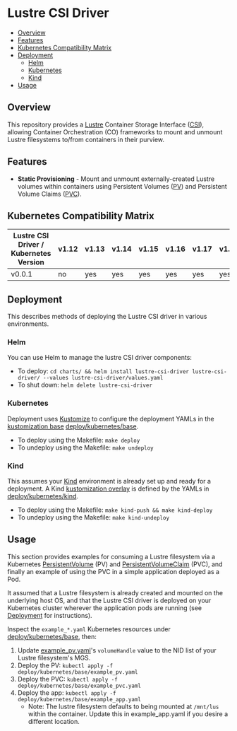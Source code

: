 # Lustre CSI Driver

- [Overview](#overview)
- [Features](#features)
- [Kubernetes Compatibility Matrix](#kubernetes-compatibility-matrix)
- [Deployment](#deployment)
  * [Helm](#helm)
  * [Kubernetes](#kubernetes)
  * [Kind](#kind)
- [Usage](#usage)

## Overview

This repository provides a [Lustre](https://www.lustre.org/) Container Storage Interface ([CSI](https://github.com/container-storage-interface/spec/blob/master/spec.md)), allowing Container Orchestration (CO)
frameworks to mount and unmount Lustre filesystems to/from containers in their purview.

## Features

- **Static Provisioning** - Mount and unmount externally-created Lustre volumes within containers using Persistent
  Volumes ([PV](https://kubernetes.io/docs/concepts/storage/persistent-volumes/)) and Persistent Volume Claims 
  ([PVC](https://kubernetes.io/docs/concepts/storage/persistent-volumes/#PersistentVolumeClaim:~:text=PersistentVolumeClaim%20(PVC))).

## Kubernetes Compatibility Matrix

| Lustre CSI Driver / Kubernetes Version | v1.12 | v1.13 | v1.14 | v1.15 | v1.16 | v1.17 | v1.18+ |
|----------------------------------------|-------|-------|-------|-------|-------|-------|--------|
| v0.0.1                                 | no    | yes   | yes   | yes   | yes   | yes   | yes    |


## Deployment

This describes methods of deploying the Lustre CSI driver in various environments.

### Helm

You can use Helm to manage the lustre CSI driver components:
- To deploy: `cd charts/ && helm install lustre-csi-driver lustre-csi-driver/ --values lustre-csi-driver/values.yaml`
- To shut down: `helm delete lustre-csi-driver`

### Kubernetes

Deployment uses [Kustomize](https://kustomize.io/) to configure the deployment YAMLs in the [kustomization base](https://kubernetes.io/docs/tasks/manage-kubernetes-objects/kustomization/#bases-and-overlays) 
[deploy/kubernetes/base](./deploy/kubernetes/base).
- To deploy using the Makefile: `make deploy`
- To undeploy using the Makefile: `make undeploy`

### Kind

This assumes your [Kind](#https://kind.sigs.k8s.io/) environment is already set up and ready for a deployment.
A Kind [kustomization overlay](https://kubernetes.io/docs/tasks/manage-kubernetes-objects/kustomization/#bases-and-overlays) is defined by the YAMLs in [deploy/kubernetes/kind](./deploy/kubernetes/kind).
- To deploy using the Makefile: `make kind-push && make kind-deploy`
- To undeploy using the Makefile: `make kind-undeploy`

## Usage

This section provides examples for consuming a Lustre filesystem via a Kubernetes [PersistentVolume](https://kubernetes.io/docs/concepts/storage/persistent-volumes/) 
(PV) and [PersistentVolumeClaim](https://kubernetes.io/docs/concepts/storage/persistent-volumes/#lifecycle-of-a-volume-and-claim) (PVC), 
and finally an example of using the PVC in a simple application deployed as a Pod. 

It assumed that a Lustre filesystem is already created and mounted on the underlying host OS, and that the Lustre CSI
driver is deployed on your Kubernetes cluster wherever the application pods are running (see [Deployment](#deployment) for instructions).

Inspect the `example_*.yaml` Kubernetes resources under [deploy/kubernetes/base](./deploy/kubernetes/base), then:
1. Update [example_pv.yaml](./deploy/kubernetes/base/example_pv.yaml)'s `volumeHandle` value to the NID list of your Lustre filesystem's MGS.
2. Deploy the PV:  `kubectl apply -f deploy/kubernetes/base/example_pv.yaml`
3. Deploy the PVC: `kubectl apply -f deploy/kubernetes/base/example_pvc.yaml`
4. Deploy the app: `kubectl apply -f deploy/kubernetes/base/example_app.yaml`
   - Note: The lustre filesystem defaults to being mounted at `/mnt/lus` within the container. Update this in example_app.yaml if you desire a different location.
